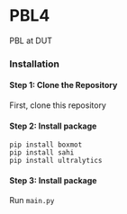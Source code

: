 # PBL4

PBL at DUT

### Installation

#### Step 1: Clone the Repository

First, clone this repository

#### Step 2: Install package

```
pip install boxmot
pip install sahi
pip install ultralytics
```

#### Step 3: Install package

Run
`main.py
`
